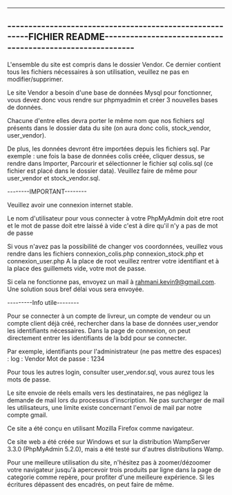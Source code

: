 --------------------------------------------------------------------------------------------------------------------------------
--------------------------------------------------------FICHIER README----------------------------------------------------------
--------------------------------------------------------------------------------------------------------------------------------

L'ensemble du site est compris dans le dossier Vendor. Ce dernier contient tous les fichiers nécessaires à son utilisation, 
veuillez ne pas en modifier/supprimer. 

Le site Vendor a besoin d'une base de données Mysql pour fonctionner, 
vous devez donc vous rendre sur phpmyadmin et créer 3 nouvelles bases de données. 

Chacune d'entre elles devra porter le même nom que nos fichiers sql présents dans le dossier data du site (on aura donc colis, stock_vendor, user_vendor). 

De plus, les données devront être importées depuis les fichiers sql. Par exemple : une fois la base de données colis créée, cliquer dessus, se rendre dans Importer, Parcourir et sélectionner le fichier sql colis.sql (ce fichier est placé dans le dossier data).
Veuillez faire de même pour user_vendor et stock_vendor.sql.

--------IMPORTANT--------

Veuillez avoir une connexion internet stable.

Le nom d'utilisateur pour vous connecter à votre PhpMyAdmin doit etre root 
et le mot de passe doit etre laissé à vide c'est à dire qu'il n'y a pas de mot de passe 

Si vous n'avez pas la possibilité de changer vos coordonnées, veuillez vous rendre dans les fichiers connexion_colis.php connexion_stock.php et connexion_user.php 
A la place de root veuillez rentrer votre identifiant et à la place des guillemets vide, votre mot de passe.

Si cela ne fonctionne pas, envoyez un mail à rahmani.kevin9@gmail.com.
Une solution sous bref délai vous sera envoyée.


---------Info utile--------

Pour se connecter à un compte de livreur, un compte de vendeur ou un compte client déjà créé, rechercher dans la base de données user_vendor les identifiants nécessaires. Dans la page de connexion, on peut directement entrer les identifiants de la bdd pour se connecter. 

Par exemple, identifiants pour l'administrateur (ne pas mettre des espaces) :
log : Vendor
Mot de passe : 1234

Pour tous les autres login, consulter user_vendor.sql, vous aurez tous les mots de passe. 

Le site envoie de réels emails vers les destinataires, ne pas négligez la demande de mail lors du processus d'inscription.
Ne pas surcharger de mail les utilisateurs, une limite existe concernant l'envoi de mail par notre compte gmail. 

Ce site a été conçu en utilisant Mozilla Firefox comme navigateur. 

Ce site web a été créée sur Windows et sur la distribution WampServer 3.3.0 (PhpMyAdmin 5.2.0), mais a été testé sur d'autres distributions Wamp.

Pour une meilleure utilisation du site, n'hésitez pas à zoomer/dézoomer votre navigateur jusqu'à apercevoir trois produits par ligne dans la page de categorie comme repère, pour profiter d'une meilleure expérience. Si les écritures dépassent des encadrés, on peut faire de même.
